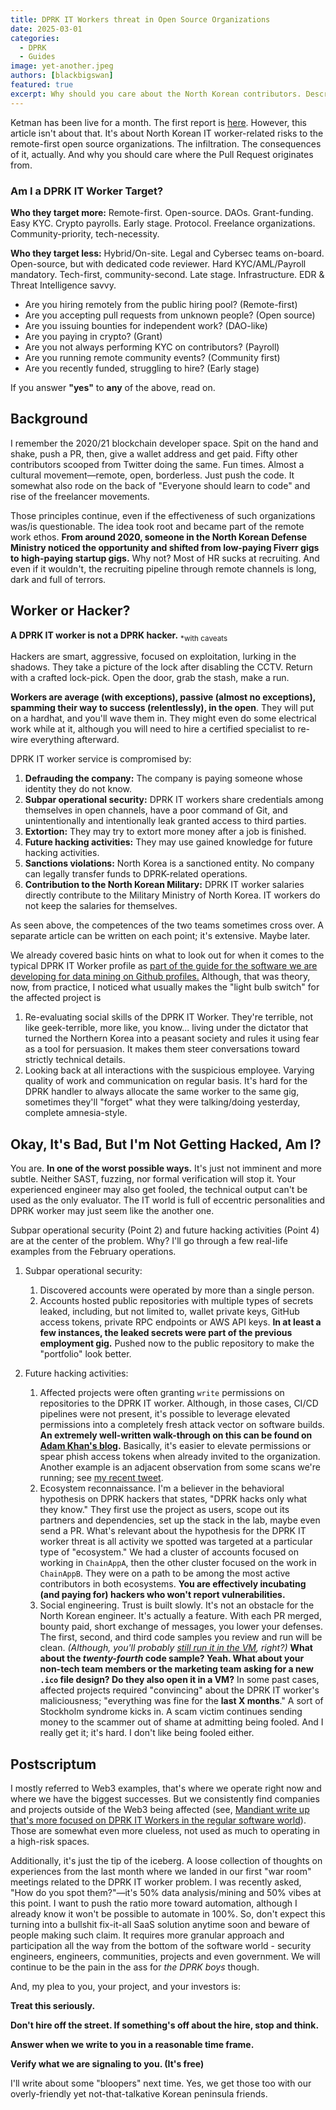 ```yaml
---
title: DPRK IT Workers threat in Open Source Organizations
date: 2025-03-01
categories:
  - DPRK
  - Guides
image: yet-another.jpeg
authors: [blackbigswan]
featured: true
excerpt: Why should you care about the North Korean contributors. Describing risks associated with DPRK IT Workers for organizations.
---
```


Ketman has been live for a month. The first report is [here](https://ketman.org/february-2025-summary). However, this article isn't about that. It's about North Korean IT worker-related risks to the remote-first open source organizations. The infiltration. The consequences of it, actually. And why you should care where the Pull Request originates from.

### Am I a DPRK IT Worker Target?

**Who they target more:** Remote-first. Open-source. DAOs. Grant-funding. Easy KYC. Crypto payrolls. Early stage. Protocol. Freelance organizations. Community-priority, tech-necessity.

**Who they target less:** Hybrid/On-site. Legal and Cybersec teams on-board. Open-source, but with dedicated code reviewer. Hard KYC/AML/Payroll mandatory. Tech-first, community-second. Late stage. Infrastructure. EDR & Threat Intelligence savvy. 

* Are you hiring remotely from the public hiring pool? (Remote-first)
* Are you accepting pull requests from unknown people? (Open source)
* Are you issuing bounties for independent work? (DAO-like)
* Are you paying in crypto? (Grant)
* Are you not always performing KYC on contributors? (Payroll)
* Are you running remote community events? (Community first)
* Are you recently funded, struggling to hire? (Early stage)

If you answer **"yes"** to **any** of the above, read on.

## Background

I remember the 2020/21 blockchain developer space. Spit on the hand and shake, push a PR, then, give a wallet address and get paid. Fifty other contributors scooped from Twitter doing the same. Fun times. Almost a cultural movement—remote, open, borderless. Just push the code. It somewhat also rode on the back of "Everyone should learn to code" and rise of the freelancer movements.

Those principles continue, even if the effectiveness of such organizations was/is questionable. The idea took root and became part of the remote work ethos. **From around 2020, someone in the North Korean Defense Ministry noticed the opportunity and shifted from low-paying Fiverr gigs to high-paying startup gigs.** Why not? Most of HR sucks at recruiting. And even if it wouldn't, the recruiting pipeline through remote channels is long, dark and full of terrors.

## Worker or Hacker?
**A DPRK IT worker is not a DPRK hacker.** <sub>*with caveats</sub>
 
Hackers are smart, aggressive, focused on exploitation, lurking in the shadows. They take a picture of the lock after disabling the CCTV. Return with a crafted lock-pick. Open the door, grab the stash, make a run.

**Workers are average (with exceptions), passive (almost no exceptions), spamming their way to success (relentlessly), in the open**. They will put on a hardhat, and you'll wave them in. They might even do some electrical work while at it, although you will need to hire a certified specialist to re-wire everything afterward.

DPRK IT worker service is compromised by:

1. **Defrauding the company:** The company is paying someone whose identity they do not know.
2. **Subpar operational security:** DPRK IT workers share credentials among themselves in open channels, have a poor command of Git, and unintentionally and intentionally leak granted access to third parties.
3. **Extortion:** They may try to extort more money after a job is finished.
4. **Future hacking activities:** They may use gained knowledge for future hacking activities.
5. **Sanctions violations:** North Korea is a sanctioned entity. No company can legally transfer funds to DPRK-related operations.
6. **Contribution to the North Korean Military:** DPRK IT worker salaries directly contribute to the Military Ministry of North Korea. IT workers do not keep the salaries for themselves.

As seen above, the competences of the two teams sometimes cross over. A separate article can be written on each point; it's extensive. Maybe later.

We already covered basic hints on what to look out for when it comes to the typical DPRK IT Worker profile as [part of the guide for the software we are developing for data mining on Github profiles.](https://ketman.org/malicious-github-accounts.html) Although, that was theory, now, from practice, I noticed what usually makes the "light bulb switch" for the affected project is

1. Re-evaluating social skills of the DPRK IT Worker. They're terrible, not like geek-terrible, more like, you know... living under the dictator that turned the Northern Korea into a peasant society and rules it using fear as a tool for persuasion. It makes them steer conversations toward strictly technical details.
2. Looking back at all interactions with the suspicious employee. Varying quality of work and communication on regular basis. It's hard for the DPRK handler to always allocate the same worker to the same gig, sometimes they'll "forget" what they were talking/doing yesterday, complete amnesia-style.

## Okay, It's Bad, But I'm Not Getting Hacked, Am I?

You are. **In one of the worst possible ways.** It's just not imminent and more subtle. Neither SAST, fuzzing, nor formal verification will stop it. Your experienced engineer may also get fooled, the technical output can't be used as the only evaluator. The IT world is full of eccentric personalities and DPRK worker may just seem like the another one. 

Subpar operational security (Point 2) and future hacking activities (Point 4) are at the center of the problem. Why? I'll go through a few real-life examples from the February operations.

1.  Subpar operational security:
    1.  Discovered accounts were operated by more than a single person.
    2.  Accounts hosted public repositories with multiple types of secrets leaked, including, but not limited to, wallet private keys, GitHub access tokens, private RPC endpoints or AWS API keys. **In at least a few instances, the leaked secrets were part of the previous employment gig.** Pushed now to the public repository to make the "portfolio" look better.

2.  Future hacking activities:
    1.  Affected projects were often granting `write` permissions on repositories to the DPRK IT worker. Although, in those cases, CI/CD pipelines were not present, it's possible to leverage elevated permissions into a completely fresh attack vector on software builds. **An extremely well-written walk-through on this can be found on [Adam Khan's blog](https://adnanthekhan.com/2025/02/27/not-so-safewallet-github-actions-risks-impacting-safes-frontend/).** Basically, it's easier to elevate permissions or spear phish access tokens when already invited to the organization. Another example is an adjacent observation from some scans we're running; see [my recent tweet](https://x.com/blackbigswan/status/1895099221319262257/photo/1).
    2.  Ecosystem reconnaissance. I'm a believer in the behavioral hypothesis on DPRK hackers that states, "DPRK hacks only what they know." They first use the project as users, scope out its partners and dependencies, set up the stack in the lab, maybe even send a PR. What's relevant about the hypothesis for the DPRK IT worker threat is all activity we spotted was targeted at a particular type of "ecosystem." We had a cluster of accounts focused on working in `ChainAppA`, then the other cluster focused on the work in `ChainAppB`. They were on a path to be among the most active contributors in both ecosystems. **You are effectively incubating (and paying for) hackers who won't report vulnerabilities.**
    3.  Social engineering. Trust is built slowly. It's not an obstacle for the North Korean engineer. It's actually a feature. With each PR merged, bounty paid, short exchange of messages, you lower your defenses. The first, second, and third code samples you review and run will be clean. *(Although, you'll probably [still run it in the VM](https://x.com/safe/status/1897663514975649938), right?)* **What about the *twenty-fourth* code sample? Yeah. What about your non-tech team members or the marketing team asking for a new `.ico` file design? Do they also open it in a VM?** In some past cases, affected projects required "convincing" about the DPRK IT worker's maliciousness; "everything was fine for the **last X months**."  A sort of Stockholm syndrome kicks in. A scam victim continues sending money to the scammer out of shame at admitting being fooled. And I really get it; it's hard. I don't like being fooled either.


## Postscriptum

I mostly referred to Web3 examples, that's where we operate right now and where we have the biggest successes. But we consistently find companies and projects outside of the Web3 being affected (see, [Mandiant write up that's more focused on DPRK IT Workers in the regular software world](https://cloud.google.com/blog/topics/threat-intelligence/mitigating-dprk-it-worker-threat)). Those are somewhat even more clueless, not used as much to operating in a high-risk spaces.

Additionally, it's just the tip of the iceberg. A loose collection of thoughts on experiences from the last month where we landed in our first "war room" meetings related to the DPRK IT worker problem. I was recently asked, "How do you spot them?"—it's 50% data analysis/mining and 50% vibes at this point. I want to push the ratio more toward automation, although I already know it won't be possible to automate in 100%. So, don't expect this turning into a bullshit fix-it-all SaaS solution anytime soon and beware of people making such claim. It requires more granular approach and participation all the way from the bottom of the software world - security engineers, engineers, communities, projects and even government. We will continue to be the pain in the ass for *the DPRK boys* though.

And, my plea to you, your project, and your investors is:

**Treat this seriously.** 

**Don't hire off the street. If something's off about the hire, stop and think.**

**Answer when we write to you in a reasonable time frame.**

**Verify what we are signaling to you. (It's free)**

I'll write about some "bloopers" next time. Yes, we get those too with our overly-friendly yet not-that-talkative Korean peninsula friends.